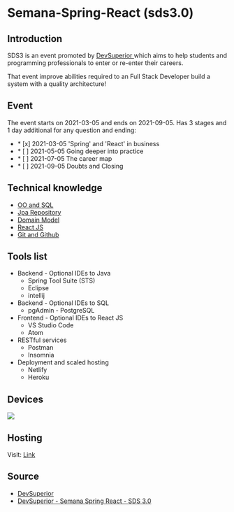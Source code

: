 # Semana-Spring-React (sds3.0)


## Introduction

<p> SDS3 is an event promoted by <a href="https://devsuperior.com.br/"> DevSuperior <a/> which aims to
help students and programming professionals to enter or re-enter their careers.</p>

<p>That event improve abilities required to an Full Stack Developer build a system with a quality architecture!</p>

## Event

<p>The event starts on 2021-03-05 and ends on 2021-09-05. Has 3 stages and 1 day additional 
for any question and ending:</p>

<ul>
	<li>* [x] 2021-03-05 'Spring' and 'React' in business</li>
	<li>* [ ] 2021-05-05 Going deeper into practice</li>
	<li>* [ ] 2021-07-05 The career map</li>
	<li>* [ ] 2021-09-05 Doubts and Closing</li>
</ul>

## Technical knowledge

<ul>
	<li><a href="https://youtu.be/xC_yKw3MYX4">OO and SQL<a/></li>
	<li><a href="https://youtu.be/os6hdZbCnpM">Jpa Repository</a></li>
	<li><a href="https://youtu.be/OX5MmJrFTdw">Domain Model<a/></li>
	<li><a href="https://youtu.be/IOJoJGDowEY">React JS<a/></li>
	<li><a href="https://youtu.be/KLG-jC1fh28">Git and Github<a/></li>
</ul>

## Tools list

<ul>
	<li>Backend - Optional IDEs to Java 
		<ul>
			<li>Spring Tool Suite (STS)</li>
			<li>Eclipse</li>
			<li>intellij</li>
		</ul>	
	</li>
	<li>Backend - Optional IDEs to SQL 
		<ul>
		    <li>pgAdmin - PostgreSQL</li>
		</ul>
	</li>
	<li>Frontend - Optional IDEs to React JS 
		<ul>
			<li>VS Studio Code</li>
			<li>Atom</li>
		</ul>	
	</li>
	<li>RESTful services
		<ul>
			<li>Postman</li>
			<li>Insomnia</li>
		</ul>
	</li>
	<li>Deployment and scaled hosting
		<ul>
			<li>Netlify</li>
			<li>Heroku</li>
		</ul>
	</li>
</ul>













## Devices

<a href="https://imgbox.com/GqBOeACb" target="_blank"> <img src="https://images2.imgbox.com/83/ab/GqBOeACb_o.png"/></a>



## Hosting

<p>Visit: <a href="https://gilson-dssales.netlify.app/">Link</a></p>


## Source

<ul>
  <li><a href="https://devsuperior.com.br/">DevSuperior</li>
  <li><a href="https://github.com/devsuperior/sds3">DevSuperior - Semana Spring React - SDS 3.0</li>
</ul>
